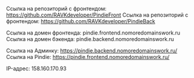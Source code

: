 Ссылка на репозиторий с фронтендом: https://github.com/RAVKdeveloper/PindieFront
Ссылка на репозиторий с фронтендом: https://github.com/RAVKdeveloper/PindieBack

Ссылка на домен фронтенда: pindie.frontend.nomoredomainswork.ru
Ссылка на домен бэкенда: pindie.backend.nomoredomainswork.ru

Ссылка на Админку: https://pindie.backend.nomoredomainswork.ru/
Ссылка на Pindie: https://pindie.frontend.nomoredomainswork.ru/


IP-адрес: 158.160.170.93
